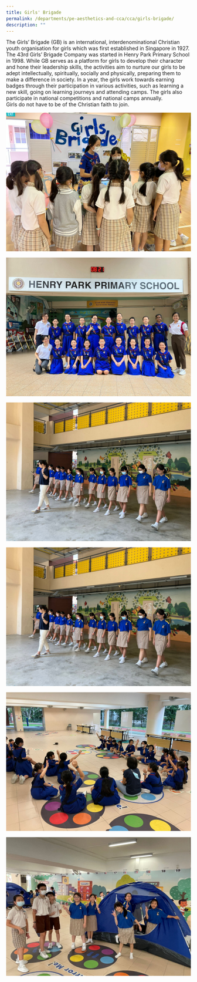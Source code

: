 ```yaml
---
title: Girls' Brigade
permalink: /departments/pe-aesthetics-and-cca/cca/girls-brigade/
description: ""
---
```

The Girls’ Brigade (GB) is an international, interdenominational Christian youth organisation for girls which was first established in Singapore in 1927. The 43rd Girls’ Brigade Company was started in Henry Park Primary School in 1998.
While GB serves as a platform for girls to develop their character and hone their leadership skills, the activities aim to nurture our girls to be adept intellectually, spiritually, socially and physically, preparing them to make a difference in society.
In a year, the girls work towards earning badges through their participation in various activities, such as learning a new skill, going on learning journeys and attending camps. The girls also participate in national competitions and national camps annually.  
Girls do not have to be of the Christian faith to join.

![](/images/gb%20picture%201.jpeg)

![](/images/gb%20picture%202.jpeg)

![](/images/gb%20picture%203.jpeg)

![](/images/gb%20picture%203.jpeg)

![](/images/gb%20picture%204.jpeg)

![](/images/gb%20picture%205.jpeg)
